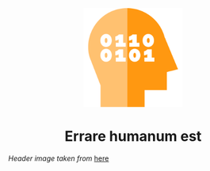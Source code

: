 <div align="center">
  <img width="200" height="200" src="./programmer-thought-svgrepo-com.svg">
  <h1>Errare humanum est</h1>
</div>

*Header image taken from* <a href="https://svgrepo.com">here</a>
